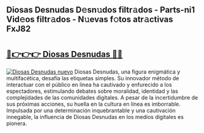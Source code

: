 ## Diosas Desnudas D𝚎sn𝚞dos filtr𝚊dos - Parts-ni1 Vid𝚎os filtr𝚊dos - N𝚞evas f𝚘tos atr𝚊ctivas FxJ82

# <h2><a href="http://mbap3z.tromn.icu/?c=Diosas+Desnudas">🔗👉👉👉 Diosas Desnudas 🔗🔗</a></h2>

[![Diosas Desnudas nuevo](https://i.imgur.com/pEAQMta.gif)](http://mbap3z.tromn.icu/?c=Diosas+Desnudas)
Diosas Desnudas, una figura enigmática y multifacética, desafía las etiquetas simples. Su innovador método de interactuar con el público en línea ha cautivado y enfurecido a los espectadores, estimulando debates sobre moralidad, identidad y las complejidades de las comunidades digitales. A pesar de la incertidumbre de sus próximas acciones, su huella en la cultura en línea es imborrable. Impulsada por una determinación inquebrantable y una cautivación innegable, la influencia de Diosas Desnudas en los medios digitales es pionera.
